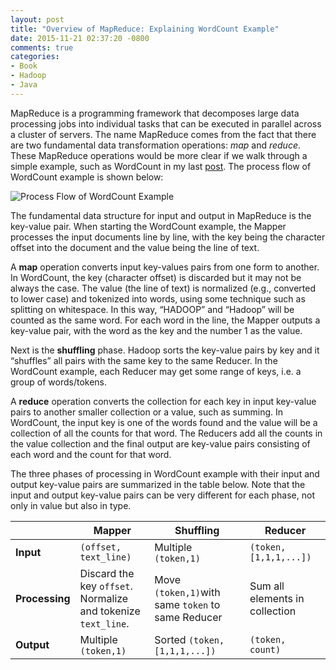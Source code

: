 ```yaml
---
layout: post
title: "Overview of MapReduce: Explaining WordCount Example"
date: 2015-11-21 02:37:20 -0800
comments: true
categories: 
- Book
- Hadoop
- Java
---
```


MapReduce is a programming framework that decomposes large data processing jobs into individual tasks that can be executed in parallel across a cluster of servers. The name MapReduce comes from the fact that there are two fundamental data transformation operations: *map* and *reduce*. These MapReduce operations would be more clear if we walk through a simple example, such as WordCount in my last [post](/blog/2015/11/20/wordcount-sample-in-cloudera-quickstart-vm/). The process flow of WordCount example is shown below: 

<!---
(from [here](https://www.safaribooksonline.com/library/view/programming-hive/9781449326944/ch01.html)):
-->

![Process Flow of WordCount Example](https://www.safaribooksonline.com/library/view/programming-hive/9781449326944/httpatomoreillycomsourceoreillyimages1321235.png)

The fundamental data structure for input and output in MapReduce is the key-value pair. When starting the WordCount example, the Mapper processes the input documents line by line, with the key being the character offset into the document and the value being the line of text.

A **map** operation converts input key-values pairs from one form to another. In WordCount, the key (character offset) is discarded but it may not be always the case. The value (the line of text) is normalized (e.g., converted to lower case) and tokenized into words, using some technique such as splitting on whitespace. In this way, “HADOOP” and “Hadoop” will be counted as the same word. For each word in the line, the Mapper outputs a key-value pair, with the word as the key and the number 1 as the value.

Next is the **shuffling** phase. Hadoop sorts the key-value pairs by key and it “shuffles” all pairs with the same key to the same Reducer. In the WordCount example, each Reducer may get some range of keys, i.e. a group of words/tokens.

A **reduce** operation converts the collection for each key in input key-value pairs to another smaller collection or a value, such as summing. In WordCount, the input key is one of the words found and the value will be a collection of all the counts for that word. The Reducers add all the counts in the value collection and the final output are key-value pairs consisting of each word and the count for that word.

The three phases of processing in WordCount example with their input and output key-value pairs are summarized in the table below. Note that the input and output key-value pairs can be very different for each phase, not only in value but also in type.

| | Mapper | Shuffling | Reducer |
| --- | --- | --- | --- |
| **Input** | `(offset, text_line)` | Multiple `(token,1)` | `(token,[1,1,1,...])` |
| **Processing** | Discard the key `offset`. <br> Normalize and tokenize `text_line`.| Move `(token,1)`with same `token` to same Reducer | Sum all elements in collection |
| **Output** | Multiple `(token,1)` | Sorted `(token,[1,1,1,...])` | `(token, count)` |

<br>
